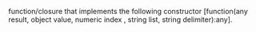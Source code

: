 function/closure that implements the following constructor [function(any result, object value, numeric index , string list, string delimiter):any].
